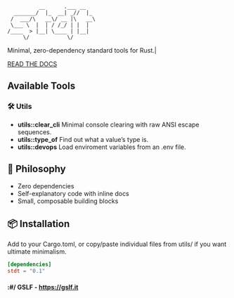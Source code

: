 ```
          __      .___ __   
  _______/  |_  __| _//  |_ 
 /  ___/\   __\/ __ |\   __\
 \___ \  |  | / /_/ | |  |  
/____  > |__| \____ | |__|  
     \/            \/       
```
Minimal, zero-dependency standard tools for Rust.|

[READ THE DOCS](https://docs.rs/stdt/latest/stdt/)

## Available Tools
### 🛠️ Utils
- **utils::clear_cli** Minimal console clearing with raw ANSI escape sequences.
- **utils::type_of** Find out what a value’s type is.
- **utils::devops** Load enviroment variables from an .env file.


## 🎯 Philosophy
- Zero dependencies
- Self-explanatory code with inline docs
- Small, composable building blocks

## 📦 Installation
Add to your Cargo.toml, or copy/paste individual files from utils/ if you want ultimate minimalism.

```toml
[dependencies]
stdt = "0.1"
```


#### :#/ GSLF - https://gslf.it

